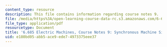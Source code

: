 ```yaml
---
content_type: resource
description: This file contains information regarding course notes 9.
file: /media/https%3A/open-learning-course-data-rc.s3.amazonaws.com/6-685-electric-machines-fall-2013/e180bd05abb5ace9ede74973375eee37_MIT6_685F13_chapter9.pdf
file_type: application/pdf
resourcetype: Document
title: '6.685 Electric Machines, Course Notes 9: Synchronous Machine Simulation Models'
uid: e180bd05-abb5-ace9-ede7-4973375eee37
---
```

